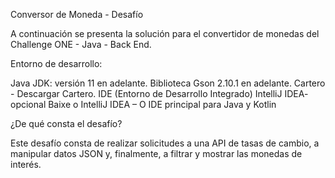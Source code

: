 Conversor de Moneda - Desafío

A continuación se presenta la solución para el convertidor de monedas del Challenge ONE - Java - Back End.

Entorno de desarrollo:

Java JDK: versión 11 en adelante. Biblioteca Gson 2.10.1 en adelante. Cartero - Descargar Cartero. IDE (Entorno de Desarrollo Integrado) IntelliJ IDEA- opcional Baixe o IntelliJ IDEA – O IDE principal para Java y Kotlin

¿De qué consta el desafío?

Este desafío consta de realizar solicitudes a una API de tasas de cambio, a manipular datos JSON y, finalmente, a filtrar y mostrar las monedas de interés.
